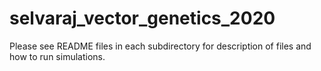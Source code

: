 # selvaraj_vector_genetics_2020

Please see README files in each subdirectory for description of files and how to run simulations. 

